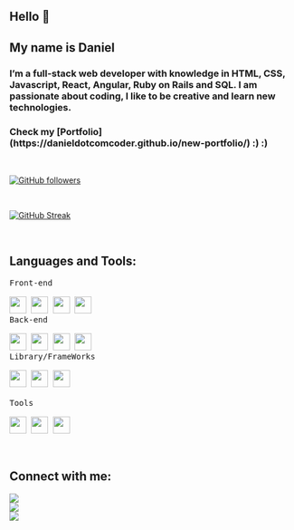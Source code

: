 ## Hello 👋

<h2> My name is Daniel </h2>
<h3>I’m a full-stack web developer with knowledge in HTML, CSS, Javascript, React, Angular, Ruby on Rails and SQL. I am passionate about coding, I like to be creative and learn new technologies.
</h3>

<h3> Check my [Portfolio](https://danieldotcomcoder.github.io/new-portfolio/) :) :) </h3>



<br>

[![GitHub followers](https://img.shields.io/github/followers/danieldotcomcoder.svg?style=social&label=Followers)](https://github.com/danieldotcomcoder?tab=followers)

<br>

[![GitHub Streak](https://github-readme-streak-stats.herokuapp.com/?user=danieldotcomcoder&theme=radical)](https://git.io/streak-stats) &nbsp;&nbsp;&nbsp;&nbsp;&nbsp;&nbsp;&nbsp;&nbsp;&nbsp;&nbsp;&nbsp;&nbsp;&nbsp;&nbsp;&nbsp;&nbsp;&nbsp;&nbsp;&nbsp;&nbsp;&nbsp;&nbsp;&nbsp;&nbsp;&nbsp;&nbsp;&nbsp;&nbsp;&nbsp;&nbsp;&nbsp;&nbsp;&nbsp;&nbsp;&nbsp;&nbsp;&nbsp;&nbsp;&nbsp;

<br>

## Languages and Tools:

<p style="display: flex; flex-direction: column;">
  <kbd>
    <kbd>Front-end</kbd>
    <br>
    <br>
    <img width="30px" src="https://cdn.jsdelivr.net/gh/devicons/devicon/icons/html5/html5-original.svg" /> 
    <img width="30px" src="https://cdn.jsdelivr.net/gh/devicons/devicon/icons/css3/css3-plain.svg" /> 
    <img width="30px" src="https://cdn.jsdelivr.net/gh/devicons/devicon/icons/bootstrap/bootstrap-original.svg" /> 
    <img width="30px" src="https://cdn.jsdelivr.net/gh/devicons/devicon/icons/javascript/javascript-original.svg" />
  </kbd>
  <kbd>
    <kbd>Back-end</kbd>
    <br>
    <br>
    <img width="30px" src="https://cdn.jsdelivr.net/gh/devicons/devicon/icons/ruby/ruby-original.svg" />
    <img width="30px" src="https://cdn.jsdelivr.net/gh/devicons/devicon/icons/typescript/typescript-original.svg" />
    <img width="30px" src="https://cdn.jsdelivr.net/gh/devicons/devicon/icons/python/python-plain.svg" />
    <img width="30px" src="https://cdn.jsdelivr.net/gh/devicons/devicon/icons/postgresql/postgresql-original.svg" />
  </kbd>
  <kbd>
    <kbd>Library/FrameWorks</kbd>
    <br>
    <br>
    <img width="30px" src="https://cdn.jsdelivr.net/gh/devicons/devicon/icons/react/react-original.svg" />
    <img width="30px" src="https://cdn.jsdelivr.net/gh/devicons/devicon/icons/angularjs/angularjs-original.svg" />
    <img width="30px" src="https://cdn.jsdelivr.net/gh/devicons/devicon/icons/rails/rails-original-wordmark.svg" />
  </kbd>
  <br>
  <kbd>
    <kbd>Tools</kbd>
    <br>
    <br>
    <img width="30px" src="https://cdn.jsdelivr.net/gh/devicons/devicon/icons/vscode/vscode-original.svg" />
    <img width="30px" src="https://cdn.jsdelivr.net/gh/devicons/devicon/icons/git/git-original.svg" />
    <img width="30px" src="https://cdn.jsdelivr.net/gh/devicons/devicon/icons/github/github-original.svg" />
  </kbd>

</p>
<br>

## Connect with me: 

<a href="https://github.com/danieldotcomcoder"><img src="https://img.shields.io/badge/-Danieldotcomcoder-black?logo=github&style=flat-square"/></a>
<br>
<a href="https://www.linkedin.com/in/daniel-shdeed/"><img src="https://img.shields.io/badge/-Daniel_Shdeed-blue?logo=linkedin&style=flat-square"></a>
<br>
<a href="mailto:danielshdeed1995.ds@gmail.com"><img src="https://img.shields.io/badge/-danielshdeed1995.ds@gmail.com-pink?logo=gmail&style=flat-square"/></a>
